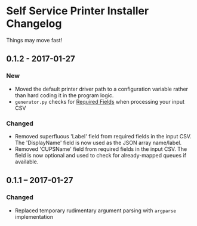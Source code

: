 # Self Service Printer Installer Changelog

Things may move fast!

## 0.1.2 - 2017-01-27

### New
- Moved the default printer driver path to a configuration variable rather than
  hard coding it in the program logic.
- `generator.py` checks for [Required Fields](https://github.com/haircut/self-service-printer-installer/wiki/Creating-Printer-Queue-Definitions#required-fields)
   when processing your input CSV

### Changed
- Removed superfluous 'Label' field from required fields in the input CSV. The
  'DisplayName' field is now used as the JSON array name/label.
- Removed 'CUPSName' field from required fields in the input CSV. The field is
  now optional and used to check for already-mapped queues if available.

## 0.1.1 – 2017-01-27

### Changed
- Replaced temporary rudimentary argument parsing with `argparse` implementation
